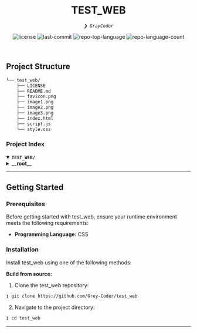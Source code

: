 <!--
<p align="center">
    <img src="https://raw.githubusercontent.com/PKief/vscode-material-icon-theme/ec559a9f6bfd399b82bb44393651661b08aaf7ba/icons/folder-markdown-open.svg" align="center" width="30%">
</p>
-->
<p align="center"><h1 align="center">TEST_WEB</h1></p>
<p align="center">
	<em><code>❯ GrayCoder</code></em>
</p>
<p align="center">
	<img src="https://img.shields.io/github/license/Grey-Coder/test_web?style=default&logo=opensourceinitiative&logoColor=white&color=0080ff" alt="license">
	<img src="https://img.shields.io/github/last-commit/Grey-Coder/test_web?style=default&logo=git&logoColor=white&color=0080ff" alt="last-commit">
	<img src="https://img.shields.io/github/languages/top/Grey-Coder/test_web?style=default&color=0080ff" alt="repo-top-language">
	<img src="https://img.shields.io/github/languages/count/Grey-Coder/test_web?style=default&color=0080ff" alt="repo-language-count">
</p>
<p align="center"><!-- default option, no dependency badges. -->
</p>
<p align="center">
	<!-- default option, no dependency badges. -->
</p>
<br>




##  Project Structure

```sh
└── test_web/
    ├── LICENSE
    ├── README.md
    ├── favicon.png
    ├── image1.png
    ├── image2.png
    ├── image3.png
    ├── index.html
    ├── script.js
    └── style.css
```


###  Project Index
<details open>
	<summary><b><code>TEST_WEB/</code></b></summary>
	<details> <!-- __root__ Submodule -->
		<summary><b>__root__</b></summary>
		<blockquote>
			<table>
			<tr>
				<td><b><a href='https://github.com/Grey-Coder/test_web/blob/master/style.css'>style.css</a></b></td>
				<td><code>❯ REPLACE-ME</code></td>
			</tr>
			<tr>
				<td><b><a href='https://github.com/Grey-Coder/test_web/blob/master/script.js'>script.js</a></b></td>
				<td><code>❯ REPLACE-ME</code></td>
			</tr>
			<tr>
				<td><b><a href='https://github.com/Grey-Coder/test_web/blob/master/index.html'>index.html</a></b></td>
				<td><code>❯ REPLACE-ME</code></td>
			</tr>
			</table>
		</blockquote>
	</details>
</details>

---
##  Getting Started

###  Prerequisites

Before getting started with test_web, ensure your runtime environment meets the following requirements:

- **Programming Language:** CSS


###  Installation

Install test_web using one of the following methods:

**Build from source:**

1. Clone the test_web repository:
```sh
❯ git clone https://github.com/Grey-Coder/test_web
```

2. Navigate to the project directory:
```sh
❯ cd test_web
```

---